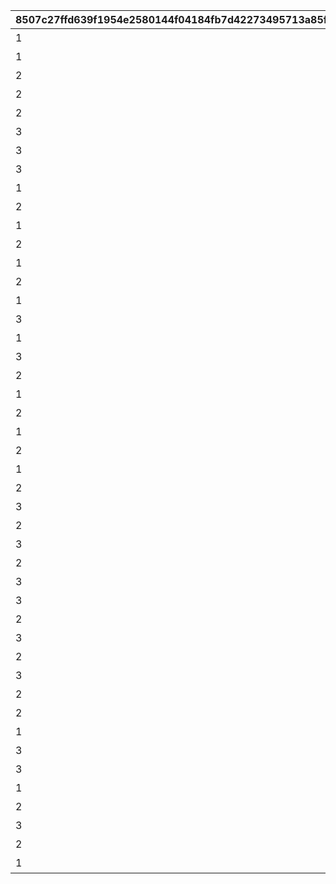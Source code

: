 |8507c27ffd639f1954e2580144f04184fb7d42273495713a85fd68a42714d18c|feef63dcbd695b6b96cb97d7abc039373afc4b21b4e586e6bdd332f17004ee04|5ec4fc9719ba9885de3db28edff82ac999a5d5563a9ff78691301262a65b8e2d|747833f0e96b4a2e0015fa4ccf0d09cbcd9afb75b6f4bee5795aefa6970970ab|38cda93e8f9f3fe8bd8101059cb34f59f661f50a5f08a52e3ea28df901f36ec4|70f6aa4056555a10c538185207594a791de407c00ec6f2058316509319662333|12a2c39aa16b0e858854265c71de83976ab439fc081e7528b4cf7d1c591256cc|
| --- | --- | --- | --- | --- | --- | --- |
|1|1000101|vo_minigame_1004_top_1_000|2|vo_minigame_1004|ふっふっふ、これでカヤぴぃとボスを見返してやるです！|10001|
|1|1000201|vo_minigame_1004_top_1_003|2|vo_minigame_1004|しりとりでの戦い、お兄さんにも手伝ってもらうです|10002|
|2|1000301|vo_minigame_1004_top_1_004|1|vo_minigame_1004|どんなケンカも売られた以上は買うのが喧嘩屋だ！やってやるぜ！|10003|
|2|1000401|vo_minigame_1004_top_1_005|1|vo_minigame_1004|石板でしりとりか……イノリのヤツおもしろいこと考えるな|10004|
|2|1000501|vo_minigame_1004_top_1_006|1|vo_minigame_1004|しりとりだろうがなんだろうが返り討ちにしてやるぜ|10005|
|3|1000601|vo_minigame_1004_top_1_007|2|vo_minigame_1004|ぐもも……（オデ、ハラヘッタ）|10006|
|3|1000701|vo_minigame_1004_top_1_008|2|vo_minigame_1004|ぐもももも（シリトリ タノシイ）|10007|
|3|1000801|vo_minigame_1004_top_1_009|2|vo_minigame_1004|ぐもももも！（イノリ イイヤツ）|10008|
|1|1000901|vo_minigame_1004_top_2_010|2|vo_minigame_1004|カヤぴぃ相手でも手加減しないです|10009|
|2|1000902|vo_minigame_1004_top_2_011|1|vo_minigame_1004|上等だ！やるからには本気で来いよな|10009|
|1|1001001|vo_minigame_1004_top_2_012|2|vo_minigame_1004|カヤぴぃ、謝るなら今のうちです|10010|
|2|1001002|vo_minigame_1004_top_2_013|1|vo_minigame_1004|イノリこそ泣きを入れるなら今のうちだぜ？|10010|
|1|1001101|vo_minigame_1004_top_2_014|2|vo_minigame_1004|カヤぴぃ、これからは知性の時代ですよ？|10011|
|2|1001102|vo_minigame_1004_top_2_015|1|vo_minigame_1004|待て！オレがバカみたいにいうな！！|10011|
|1|1001201|vo_minigame_1004_top_2_016|1|vo_minigame_1004|さあ、あたしたちの力を見せてやるです|10012|
|3|1001202|vo_minigame_1004_top_2_017|2|vo_minigame_1004|ぐも！（マカセロ！）|10012|
|1|1001301|vo_minigame_1004_top_2_018|1|vo_minigame_1004|よしよし、いいですようまくできたらチョコをあげるです！|10013|
|3|1001302|vo_minigame_1004_top_2_019|2|vo_minigame_1004|ぐも！（オデ チョコスキ）|10013|
|2|1001401|vo_minigame_1004_top_2_023|1|vo_minigame_1004|なあイノリ……もしかして当初の目的見失ってないよな？|10014|
|1|1001402|vo_minigame_1004_top_2_024|2|vo_minigame_1004|もちろん覚えてるですカヤぴぃを倒し我々の知能を証明するです|10014|
|2|1001501|vo_minigame_1004_top_2_025|1|vo_minigame_1004|いくらイノリ相手でも勝ちを譲る気はないからな！|10015|
|1|1001502|vo_minigame_1004_top_2_026|2|vo_minigame_1004|望むところです手加減はなしですよ|10015|
|2|1001601|vo_minigame_1004_top_2_027|1|vo_minigame_1004|へっ、なかなかやるじゃねえか|10016|
|1|1001602|vo_minigame_1004_top_2_028|2|vo_minigame_1004|カヤぴぃも思ったよりやるですね！|10016|
|2|1001701|vo_minigame_1004_top_2_029|1|vo_minigame_1004|お～い、ドラゴンもどき？|10017|
|3|1001702|vo_minigame_1004_top_2_030|2|vo_minigame_1004|ぐもっ！？（ヒッ！）|10017|
|2|1001801|vo_minigame_1004_top_2_031|1|vo_minigame_1004|いやあ、あんときは悪かったなはっはっは|10018|
|3|1001802|vo_minigame_1004_top_2_032|2|vo_minigame_1004|ぐももも……（かやピィ コワカッタ）|10018|
|2|1001901|vo_minigame_1004_top_2_033|1|vo_minigame_1004|お前ってさ……ほんとマヌケな顔してるよな|10019|
|3|1001902|vo_minigame_1004_top_2_034|2|vo_minigame_1004|ぐも……（オマエガ イウカ）|10019|
|3|1002001|vo_minigame_1004_top_2_044|2|vo_minigame_1004|ぐも……（ハラヘッタ チョコホシイ）|10020|
|2|1002002|vo_minigame_1004_top_2_045|1|vo_minigame_1004|なんだ？眠いのか？|10020|
|3|1002101|vo_minigame_1004_top_2_046|2|vo_minigame_1004|ぐもも（コイツ……キケン）|10021|
|2|1002102|vo_minigame_1004_top_2_047|1|vo_minigame_1004|うん？　なんだ？オレの舎弟にでもなりたいのか？|10021|
|3|1002201|vo_minigame_1004_top_2_048|2|vo_minigame_1004|ぐも…（かやピィノウキン）|10022|
|2|1002202|vo_minigame_1004_top_2_049|1|vo_minigame_1004|おい、今失礼なこと考えてるだろ？|10022|
|2|1002301|vo_minigame_1004_top_3_058|1|vo_minigame_1004|なあ、これいつまで続けるんだ？|10023|
|1|1002302|vo_minigame_1004_top_3_059|2|vo_minigame_1004|カヤぴぃが降参するまでです！|10023|
|3|1002303|vo_minigame_1004_top_3_060|2|vo_minigame_1004|ぐもも！（コウサンシロ！）|10023|
|3|1002401|vo_minigame_1004_top_3_065|2|vo_minigame_1004|ぐも！（イノリ チョコホシイ）|10024|
|1|1002402|vo_minigame_1004_top_3_066|1|vo_minigame_1004|しょうがないですね、食べ過ぎはダメですよ|10024|
|2|1002403|vo_minigame_1004_top_3_067|1|vo_minigame_1004|土産のチョコ、そうとう気に入ったみたいだな|10024|
|3|1002501|vo_minigame_1004_top_3_068|2|vo_minigame_1004|ぐも！（かやピィニハ マケナイ！）|10025|
|2|1002502|vo_minigame_1004_top_3_069|1|vo_minigame_1004|お？なんだ？腹でも減ってるのか？|10025|
|1|1002503|vo_minigame_1004_top_3_070|2|vo_minigame_1004|……全然話が通じてないです|10025|